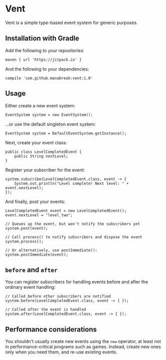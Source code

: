 # Vent

Vent is a simple type-based event system for generic purposes.

## Installation with Gradle

Add the following to your repositories:

```
maven { url 'https://jitpack.io' }
```

And the following to your dependencies:

```
compile 'com.github.manabreak:vent:1.0'
```

## Usage

Either create a new event system:

```
EventSystem system = new EventSystem();
```

...or use the default singleton event system:

```
EventSystem system = DefaultEventSystem.getInstance();
```

Next, create your event class:

```
public class LevelCompletedEvent {
    public String nextLevel;
}
```

Register your subscriber for the event:

```
system.subscribe(LevelCompletedEvent.class, event -> {
    System.out.println("Level complete! Next level: " + event.nextLevel);
});
```

And finally, post your events:

```
LevelCompletedEvent event = new LevelCompletedEvent();
event.nextLevel = "level_two";

// Queues up the event, but won't notify the subscribers yet
system.post(event);

// Call process() to notify subscribers and dispose the event
system.process();

// Or alternatively, use postImmediate():
system.postImmediate(event);
```

## `before` and `after`

You can register subscribers for handling events before and after
the ordinary event handling:

```
// Called before other subscribers are notified
system.before(LevelCompletedEvent.class, event -> { });

// Called after the event is handled
system.after(LevelCompletedEvent.class, event -> { });
```

## Performance considerations

You shouldn't usually create new events using the `new` operator,
at least not in performance-critical programs such as games.
Instead, create new ones only when you need them, and re-use existing
events.
